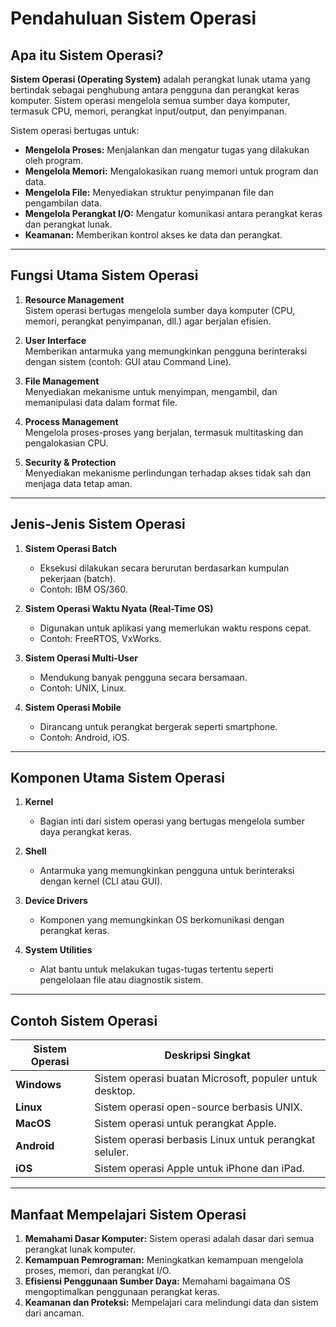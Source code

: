 # Pendahuluan Sistem Operasi

## Apa itu Sistem Operasi?
**Sistem Operasi (Operating System)** adalah perangkat lunak utama yang bertindak sebagai penghubung antara pengguna dan perangkat keras komputer. Sistem operasi mengelola semua sumber daya komputer, termasuk CPU, memori, perangkat input/output, dan penyimpanan.

Sistem operasi bertugas untuk:
- **Mengelola Proses:** Menjalankan dan mengatur tugas yang dilakukan oleh program.
- **Mengelola Memori:** Mengalokasikan ruang memori untuk program dan data.
- **Mengelola File:** Menyediakan struktur penyimpanan file dan pengambilan data.
- **Mengelola Perangkat I/O:** Mengatur komunikasi antara perangkat keras dan perangkat lunak.
- **Keamanan:** Memberikan kontrol akses ke data dan perangkat.

---

## Fungsi Utama Sistem Operasi
1. **Resource Management**  
   Sistem operasi bertugas mengelola sumber daya komputer (CPU, memori, perangkat penyimpanan, dll.) agar berjalan efisien.

2. **User Interface**  
   Memberikan antarmuka yang memungkinkan pengguna berinteraksi dengan sistem (contoh: GUI atau Command Line).

3. **File Management**  
   Menyediakan mekanisme untuk menyimpan, mengambil, dan memanipulasi data dalam format file.

4. **Process Management**  
   Mengelola proses-proses yang berjalan, termasuk multitasking dan pengalokasian CPU.

5. **Security & Protection**  
   Menyediakan mekanisme perlindungan terhadap akses tidak sah dan menjaga data tetap aman.

---

## Jenis-Jenis Sistem Operasi
1. **Sistem Operasi Batch**
   - Eksekusi dilakukan secara berurutan berdasarkan kumpulan pekerjaan (batch).
   - Contoh: IBM OS/360.

2. **Sistem Operasi Waktu Nyata (Real-Time OS)**
   - Digunakan untuk aplikasi yang memerlukan waktu respons cepat.
   - Contoh: FreeRTOS, VxWorks.

3. **Sistem Operasi Multi-User**
   - Mendukung banyak pengguna secara bersamaan.
   - Contoh: UNIX, Linux.

4. **Sistem Operasi Mobile**
   - Dirancang untuk perangkat bergerak seperti smartphone.
   - Contoh: Android, iOS.

---

## Komponen Utama Sistem Operasi
1. **Kernel**
   - Bagian inti dari sistem operasi yang bertugas mengelola sumber daya perangkat keras.

2. **Shell**
   - Antarmuka yang memungkinkan pengguna untuk berinteraksi dengan kernel (CLI atau GUI).

3. **Device Drivers**
   - Komponen yang memungkinkan OS berkomunikasi dengan perangkat keras.

4. **System Utilities**
   - Alat bantu untuk melakukan tugas-tugas tertentu seperti pengelolaan file atau diagnostik sistem.

---

## Contoh Sistem Operasi
| Sistem Operasi | Deskripsi Singkat |
|----------------|-------------------|
| **Windows**    | Sistem operasi buatan Microsoft, populer untuk desktop. |
| **Linux**      | Sistem operasi open-source berbasis UNIX. |
| **MacOS**      | Sistem operasi untuk perangkat Apple. |
| **Android**    | Sistem operasi berbasis Linux untuk perangkat seluler. |
| **iOS**        | Sistem operasi Apple untuk iPhone dan iPad. |

---

## Manfaat Mempelajari Sistem Operasi
1. **Memahami Dasar Komputer:** 
   Sistem operasi adalah dasar dari semua perangkat lunak komputer.
2. **Kemampuan Pemrograman:** 
   Meningkatkan kemampuan mengelola proses, memori, dan perangkat I/O.
3. **Efisiensi Penggunaan Sumber Daya:** 
   Memahami bagaimana OS mengoptimalkan penggunaan perangkat keras.
4. **Keamanan dan Proteksi:** 
   Mempelajari cara melindungi data dan sistem dari ancaman.
